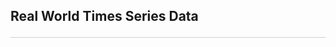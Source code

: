 <style>hr{opacity: 20%; height: 1px!important; margin-bottom:0px!important</style>


## Real World Times Series Data <hr>